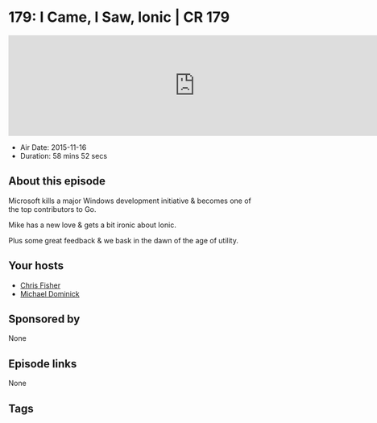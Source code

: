 # 179: I Came, I Saw, Ionic | CR 179

<iframe src="https://player.fireside.fm/v2/MLf2ZzhC+O_FZnKM9?theme=dark" width="740" height="200" frameborder="0" scrolling="no"></iframe>

* Air Date: 2015-11-16
* Duration: 58 mins 52 secs

## About this episode

Microsoft kills a major Windows development initiative & becomes one of the top contributors to Go. 

Mike has a new love & gets a bit ironic about Ionic.

Plus some great feedback & we bask in the dawn of the age of utility.

## Your hosts
* [Chris Fisher](https://coder.show/hosts/chrislas)
* [Michael Dominick](https://coder.show/hosts/michael)

## Sponsored by

None



## Episode links

None



## Tags

